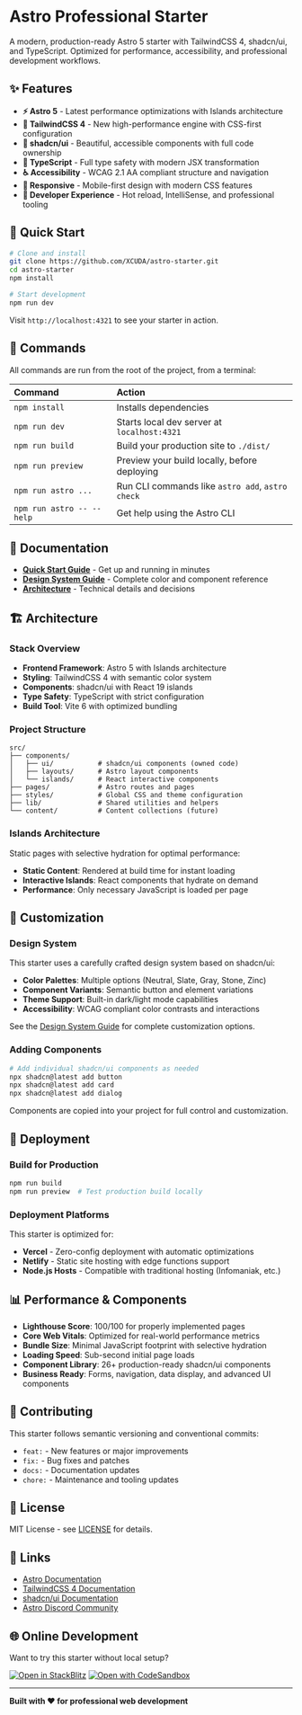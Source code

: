 # Astro Professional Starter

A modern, production-ready Astro 5 starter with TailwindCSS 4, shadcn/ui, and TypeScript. Optimized for performance, accessibility, and professional development workflows.

## ✨ Features

- **⚡ Astro 5** - Latest performance optimizations with Islands architecture
- **🎨 TailwindCSS 4** - New high-performance engine with CSS-first configuration  
- **🧩 shadcn/ui** - Beautiful, accessible components with full code ownership
- **📘 TypeScript** - Full type safety with modern JSX transformation
- **♿ Accessibility** - WCAG 2.1 AA compliant structure and navigation
- **📱 Responsive** - Mobile-first design with modern CSS features
- **🔧 Developer Experience** - Hot reload, IntelliSense, and professional tooling

## 🚀 Quick Start

```bash
# Clone and install
git clone https://github.com/XCUDA/astro-starter.git
cd astro-starter
npm install

# Start development
npm run dev
```

Visit `http://localhost:4321` to see your starter in action.

## 🧞 Commands

All commands are run from the root of the project, from a terminal:

| Command                   | Action                                           |
| :------------------------ | :----------------------------------------------- |
| `npm install`             | Installs dependencies                            |
| `npm run dev`             | Starts local dev server at `localhost:4321`      |
| `npm run build`           | Build your production site to `./dist/`          |
| `npm run preview`         | Preview your build locally, before deploying     |
| `npm run astro ...`       | Run CLI commands like `astro add`, `astro check` |
| `npm run astro -- --help` | Get help using the Astro CLI                     |

## 📖 Documentation

- **[Quick Start Guide](./docs/QUICK-START.md)** - Get up and running in minutes
- **[Design System Guide](./docs/design-system/README.md)** - Complete color and component reference
- **[Architecture](#architecture)** - Technical details and decisions

## 🏗️ Architecture

### Stack Overview

- **Frontend Framework**: Astro 5 with Islands architecture
- **Styling**: TailwindCSS 4 with semantic color system
- **Components**: shadcn/ui with React 19 islands
- **Type Safety**: TypeScript with strict configuration
- **Build Tool**: Vite 6 with optimized bundling

### Project Structure

```
src/
├── components/
│   ├── ui/           # shadcn/ui components (owned code)
│   ├── layouts/      # Astro layout components  
│   └── islands/      # React interactive components
├── pages/            # Astro routes and pages
├── styles/           # Global CSS and theme configuration
├── lib/              # Shared utilities and helpers
└── content/          # Content collections (future)
```

### Islands Architecture

Static pages with selective hydration for optimal performance:

- **Static Content**: Rendered at build time for instant loading
- **Interactive Islands**: React components that hydrate on demand
- **Performance**: Only necessary JavaScript is loaded per page

## 🎨 Customization

### Design System

This starter uses a carefully crafted design system based on shadcn/ui:

- **Color Palettes**: Multiple options (Neutral, Slate, Gray, Stone, Zinc)
- **Component Variants**: Semantic button and element variations
- **Theme Support**: Built-in dark/light mode capabilities
- **Accessibility**: WCAG compliant color contrasts and interactions

See the [Design System Guide](./docs/design-system/README.md) for complete customization options.

### Adding Components

```bash
# Add individual shadcn/ui components as needed
npx shadcn@latest add button
npx shadcn@latest add card
npx shadcn@latest add dialog
```

Components are copied into your project for full control and customization.

## 🚀 Deployment

### Build for Production

```bash
npm run build
npm run preview  # Test production build locally
```

### Deployment Platforms

This starter is optimized for:

- **Vercel** - Zero-config deployment with automatic optimizations
- **Netlify** - Static site hosting with edge functions support  
- **Node.js Hosts** - Compatible with traditional hosting (Infomaniak, etc.)

## 📊 Performance & Components

- **Lighthouse Score**: 100/100 for properly implemented pages
- **Core Web Vitals**: Optimized for real-world performance metrics
- **Bundle Size**: Minimal JavaScript footprint with selective hydration
- **Loading Speed**: Sub-second initial page loads
- **Component Library**: 26+ production-ready shadcn/ui components
- **Business Ready**: Forms, navigation, data display, and advanced UI components

## 🤝 Contributing

This starter follows semantic versioning and conventional commits:

- `feat:` - New features or major improvements
- `fix:` - Bug fixes and patches  
- `docs:` - Documentation updates
- `chore:` - Maintenance and tooling updates

## 📄 License

MIT License - see [LICENSE](./LICENSE) for details.

## 🔗 Links

- [Astro Documentation](https://docs.astro.build/)
- [TailwindCSS 4 Documentation](https://tailwindcss.com/docs/v4-beta)
- [shadcn/ui Documentation](https://ui.shadcn.com/)
- [Astro Discord Community](https://astro.build/chat)

## 🌐 Online Development

Want to try this starter without local setup?

[![Open in StackBlitz](https://developer.stackblitz.com/img/open_in_stackblitz.svg)](https://stackblitz.com/github/XCUDA/astro-starter)
[![Open with CodeSandbox](https://assets.codesandbox.io/github/button-edit-lime.svg)](https://codesandbox.io/p/sandbox/github/XCUDA/astro-starter)

---

**Built with ❤️ for professional web development**